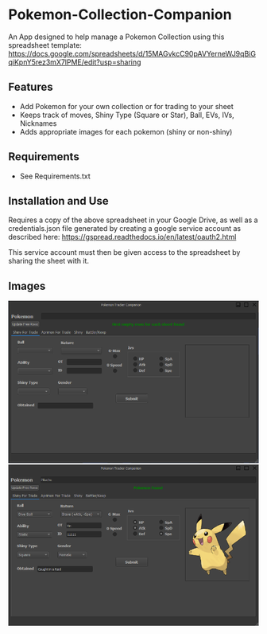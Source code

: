 ﻿# Pokemon-Collection-Companion
An App designed to help manage a Pokemon Collection using this spreadsheet template: https://docs.google.com/spreadsheets/d/15MAGvkcC90pAVYerneWJ9qBiGqiKpnY5rez3mX7lPME/edit?usp=sharing

## Features
* Add Pokemon for your own collection or for trading to your sheet
* Keeps track of moves, Shiny Type (Square or Star), Ball, EVs, IVs, Nicknames
* Adds appropriate images for each pokemon (shiny or non-shiny)

## Requirements
* See Requirements.txt

## Installation and Use
Requires a copy of the above spreadsheet in your Google Drive, as well as a credentials.json file generated by creating a google service account as described here: https://gspread.readthedocs.io/en/latest/oauth2.html

This service account must then be given access to the spreadsheet by sharing the sheet with it. 

## Images
![Home Page](images/homePage.png)
![Listing Ready for Addition](images/listingReady.png)
